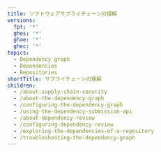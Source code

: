 ```yaml
---
title: ソフトウェアサプライチェーンの理解
versions:
  fpt: '*'
  ghes: '*'
  ghae: '*'
  ghec: '*'
topics:
  - Dependency graph
  - Dependencies
  - Repositories
shortTitle: サプライチェーンの理解
children:
  - /about-supply-chain-security
  - /about-the-dependency-graph
  - /configuring-the-dependency-graph
  - /using-the-dependency-submission-api
  - /about-dependency-review
  - /configuring-dependency-review
  - /exploring-the-dependencies-of-a-repository
  - /troubleshooting-the-dependency-graph
---
```


